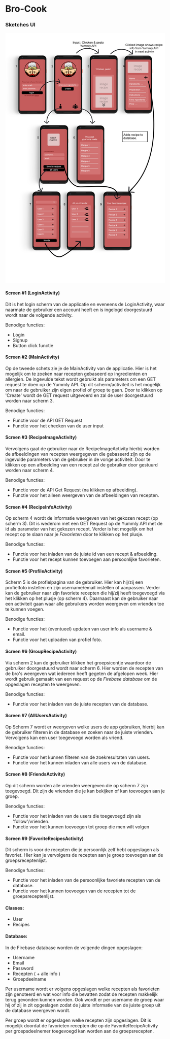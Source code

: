 # Bro-Cook

### Sketches UI
![alt text](https://github.com/tomdekr/project-01/blob/master/doc/sketchui-final.png)

#### Screen #1 (LoginActivity)
Dit is het login scherm van de applicatie en eveneens de LoginActivity, waar naarmate de gebruiker een account heeft en is ingelogd doorgestuurd wordt naar de volgende activity.

Benodige functies:
- Login 
- Signup
- Button click functie

#### Screen #2 (MainActivity)
Op de tweede schets zie je de MainActivity van de applicatie. Hier is het mogelijk om te zoeken naar recepten gebaseerd op ingredienten en allergien. De ingevulde tekst wordt gebruikt als parameters om een GET request te doen op de Yummly API. Op dit scherm/activiteit is het mogelijk om naar de gebruiker zijn eigen profiel of groep te gaan. Door te klikken op 'Create' wordt de GET request uitgevoerd en zal de user doorgestuurd worden naar scherm 3.

Benodige functies:
- Functie voor de API GET Request
- Functie voor het checken van de user input


#### Screen #3 (RecipeImageActivity)
Vervolgens gaat de gebruiker naar de RecipeImageActivity hierbij worden de afbeeldingen van recepten weergegeven die gebaseerd zijn op de ingevulde parameters van de gebruiker in de vorige activiteit. Door te klikken op een afbeelding van een recept zal de gebruiker door gestuurd worden naar scherm 4.

Benodige functies:
- Functie voor de API Get Request (na klikken op afbeelding).
- Functie voor het alleen weergeven van de afbeeldingen van recepten.

#### Screen #4 (RecipeInfoActivity)
Op scherm 4 wordt de informatie weergeven van het gekozen recept (op scherm 3). Dit is wederom met een GET Request op de Yummly API met de id als parameter van het gekozen recept. Verder is het mogelijk om het recept op te slaan naar je _Favorieten_ door te klikken op het plusje.

Benodige functies:
- Functie voor het inladen van de juiste id van een recept & afbeelding.
- Functie voor het recept kunnen toevoegen aan persoonlijke favorieten.

#### Screen #5 (ProfileActivity)
Scherm 5 is de profielpagina van de gebruiker. Hier kan hij/zij een profielfoto instellen en zijn username/email instellen of aanpassen. Verder kan de gebruiker naar zijn favoriete recepten die hij/zij heeft toegevoegd via het klikken op het plusje (op scherm 4).
Daarnaast kan de gebruiker naar een activiteit gaan waar alle gebruikers worden weergeven om vrienden toe te kunnen voegen.

Benodige functies:
- Functie voor het (eventueel) updaten van user info als username & email.
- Functie voor het uploaden van profiel foto.

#### Screen #6 (GroupRecipeActivity)
Via scherm 2 kan de gebruiker klikken het groepsicontje waardoor de gebruiker doorgestuurd wordt naar scherm 6. Hier worden de recepten van de bro's weergeven wat iedereen heeft gegeten de afgelopen week. Hier wordt gebruik gemaakt van een request op de _Firebase database_ om de opgeslagen recepten te weergeven.

Benodige functies:
- Functie voor het inladen van de juiste recepten van de database.

#### Screen #7 (AllUsersActivity)
Op Scherm 7 wordt er weergeven welke users de app gebruiken, hierbij kan de gebruiker filteren in de database en zoeken naar de juiste vrienden. Vervolgens kan een user toegevoegd worden als vriend.

Benodige functies:
- Functie voor het kunnen filteren van de zoekresultaten van users.
- Functie voor het kunnen inladen van alle users van de database.

#### Screen #8 (FriendsActivity)
Op dit scherm worden alle vrienden weergeven die op scherm 7 zijn toegevoegd. Dit zijn de vrienden die je kan bekijken of kan toevoegen aan je groep.

Benodige functies:
- Functie voor het inladen van de users die toegevoegd zijn als 'follow'/vrienden.
- Functie voor het kunnen toevoegen tot groep die men wilt volgen

#### Screen #9 (FavoriteRecipesActivity)
Dit scherm is voor de recepten die je persoonlijk zelf hebt opgeslagen als favoriet. Hier kan je vervolgens de recepten aan je groep toevoegen aan de groepsreceptenlijst. 

Benodige functies:
- Functie voor het inladen van de persoonlijke favoriete recepten van de database.
- Functie voor het kunnen toevoegen van de recepten tot de groepsreceptenlijst.


#### Classes:
- User
- Recipes

#### Database:
In de Firebase database worden de volgende dingen opgeslagen:
- Username 
- Email
- Password
- Recepten ( + alle info )
- Groepdeelname

Per username wordt er volgens opgeslagen welke recepten als favorieten zijn genoteerd en wat voor info die bevatten zodat de recepten makkelijk terug gevonden kunnen worden. Ook wordt er per username de groep waar hij of zij in zit opgeslagen zodat de juiste informatie van de juiste groep uit de database weergeven wordt.

Per groep wordt er opgeslagen welke recepten zijn opgeslagen. Dit is mogelijk doordat de favorieten recepten die op de FavoriteRecipeActivity per groepsdeelnemer toegevoegd kan worden aan de groepsrecepten.

